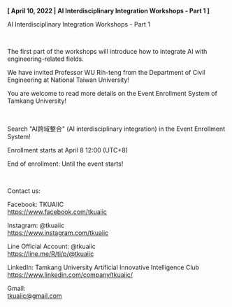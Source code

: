 **[ April 10, 2022 | AI Interdisciplinary Integration Workshops - Part 1 ]**

AI Interdisciplinary Integration Workshops - Part 1

&nbsp;

The first part of the workshops will introduce how to integrate AI with engineering-related fields.

We have invited Professor WU Rih-teng from the Department of Civil Engineering at National Taiwan University!

You are welcome to read more details on the Event Enrollment System of Tamkang University!

&nbsp;

Search "AI跨域整合" (AI interdisciplinary integration) in the Event Enrollment System!

Enrollment starts at April 8 12:00 (UTC+8)

End of enrollment: Until the event starts!

&nbsp;

Contact us:

Facebook: TKUAIIC <br />https://www.facebook.com/tkuaiic

Instagram: @tkuaiic <br />https://www.instagram.com/tkuaiic

Line Official Account: @tkuaiic <br />https://line.me/R/ti/p/@tkuaiic

LinkedIn: Tamkang University Artificial Innovative Intelligence Club <br />https://www.linkedin.com/company/tkuaiic/

Gmail: <br />tkuaiic@gmail.com
